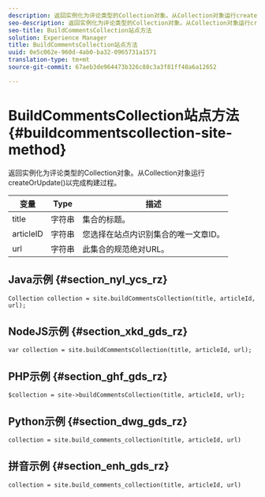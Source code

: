```yaml
---
description: 返回实例化为评论类型的Collection对象。从Collection对象运行createOrUpdate()以完成构建过程。
seo-description: 返回实例化为评论类型的Collection对象。从Collection对象运行createOrUpdate()以完成构建过程。
seo-title: BuildCommentsCollection站点方法
solution: Experience Manager
title: BuildCommentsCollection站点方法
uuid: 0e5c062e-960d-4ab0-ba32-0965731a1571
translation-type: tm+mt
source-git-commit: 67aeb3de964473b326c88c3a3f81ff48a6a12652

---
```



# BuildCommentsCollection站点方法{#buildcommentscollection-site-method}

返回实例化为评论类型的Collection对象。从Collection对象运行createOrUpdate()以完成构建过程。

| 变量 | Type | 描述 |
|--- |--- |--- |
| title | 字符串 | 集合的标题。 |
| articleID | 字符串 | 您选择在站点内识别集合的唯一文章ID。 |
| url | 字符串 | 此集合的规范绝对URL。 |

## Java示例 {#section_nyl_ycs_rz}

```
Collection collection = site.buildCommentsCollection(title, articleId, url);
```

## NodeJS示例 {#section_xkd_gds_rz}

```
var collection = site.buildCommentsCollection(title, articleId, url); 
```

## PHP示例 {#section_ghf_gds_rz}

```
$collection = site->buildCommentsCollection(title, articleId, url); 
```

## Python示例 {#section_dwg_gds_rz}

```
collection = site.build_comments_collection(title, articleId, url) 
```

## 拼音示例 {#section_enh_gds_rz}

```
collection = site.build_comments_collection(title, articleId, url) 
```
